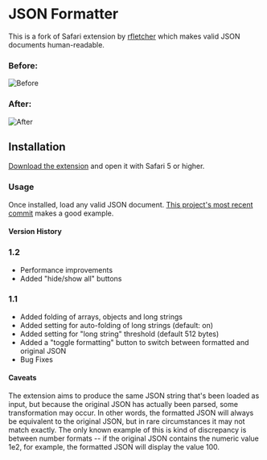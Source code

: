 # JSON Formatter

This is a fork of Safari extension by [rfletcher][1] which makes valid JSON documents human-readable.

### Before:
![Before][i1]
### After:
![After][i2]

## Installation
[Download the extension][2] and open it with Safari 5 or higher.

### Usage
Once installed, load any valid JSON document. [This project's most recent
commit][3] makes a good example.

#### Version History

### 1.2
* Performance improvements
* Added "hide/show all" buttons

### 1.1
* Added folding of arrays, objects and long strings
* Added setting for auto-folding of long strings (default: on)
* Added setting for "long string" threshold (default 512 bytes)
* Added a "toggle formatting" button to switch between formatted and original JSON
* Bug Fixes

#### Caveats
The extension aims to produce the same JSON string that's been loaded as input,
but because the original JSON has actually been parsed, some transformation may
occur. In other words, the formatted JSON will always be equivalent to the
original JSON, but in rare circumstances it may not match exactly. The only
known example of this is kind of discrepancy is between number formats -- if the
original JSON contains the numeric value 1e2, for example, the formatted JSON
will display the value 100.

[1]: https://github.com/rfletcher/safari-json-formatter/
[2]: http://github.com/drfisher/safari-json-formatter/downloads
[3]: http://github.com/drfisher/safari-json-formatter/commit/HEAD.json
[i1]: https://github.com/drfisher/safari-json-formatter/raw/HEAD/etc/images/before.png
[i2]: https://github.com/drfisher/safari-json-formatter/raw/HEAD/etc/images/after.png